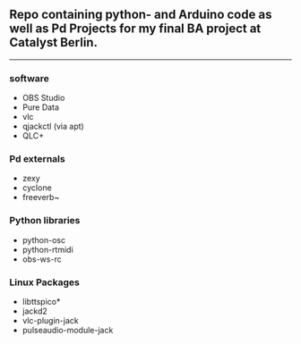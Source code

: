 ## Repo containing python- and Arduino code as well as Pd Projects for my final BA project at Catalyst Berlin.

---
### software
- OBS Studio
- Pure Data
- vlc
- qjackctl (via apt)
- QLC+

### Pd externals
- zexy
- cyclone
- freeverb~

### Python libraries
- python-osc
- python-rtmidi
- obs-ws-rc

### Linux Packages
- libttspico*
- jackd2
- vlc-plugin-jack
- pulseaudio-module-jack

